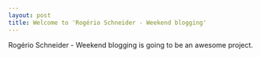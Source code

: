 ```yaml
---
layout: post
title: Welcome to 'Rogério Schneider - Weekend blogging'
---
```


Rogério Schneider - Weekend blogging is going to be an awesome project.
